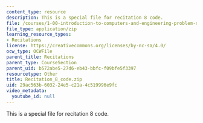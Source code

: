 ```yaml
---
content_type: resource
description: This is a special file for recitation 8 code.
file: /courses/1-00-introduction-to-computers-and-engineering-problem-solving-spring-2012/29ac563b603224e5c21a4c519996e9fc_Recitation_8_code.zip
file_type: application/zip
learning_resource_types:
- Recitations
license: https://creativecommons.org/licenses/by-nc-sa/4.0/
ocw_type: OCWFile
parent_title: Recitations
parent_type: CourseSection
parent_uid: b572abe5-27d6-eb43-bbfc-f09bfe5f3397
resourcetype: Other
title: Recitation_8_code.zip
uid: 29ac563b-6032-24e5-c21a-4c519996e9fc
video_metadata:
  youtube_id: null
---
```

This is a special file for recitation 8 code.